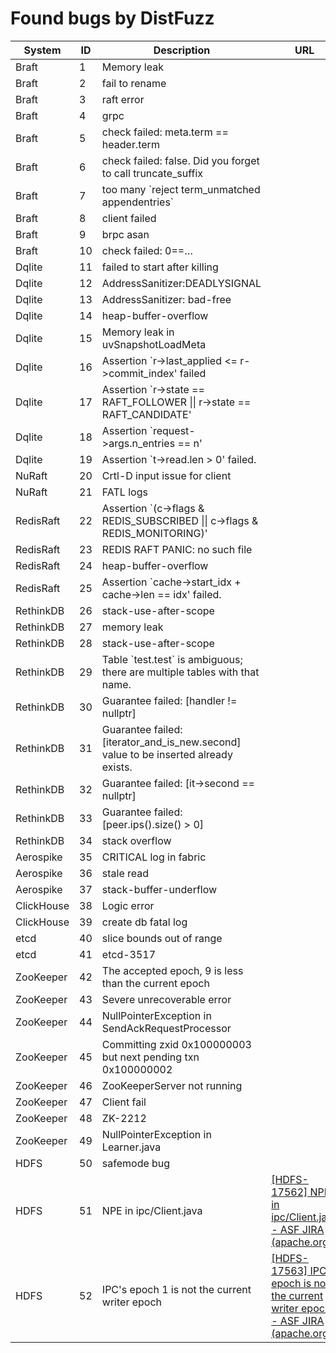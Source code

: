 # Found bugs by DistFuzz

| System     | ID  | Description                                                                         | URL                                                                                                                                  | Checker      | Confirmed? | Fixed? |
| ---------- | --- | ----------------------------------------------------------------------------------- | ------------------------------------------------------------------------------------------------------------------------------------ | ------------ | ---------- | ------ |
| Braft      | 1   | Memory leak                                                                         |                                                                                                                                      | ASan         | 1          |        |
| Braft      | 2   | fail to rename                                                                      |                                                                                                                                      | Log          | 1          | 1      |
| Braft      | 3   | raft error                                                                          |                                                                                                                                      | Log          |            |        |
| Braft      | 4   | grpc                                                                                |                                                                                                                                      | Availability | 1          |        |
| Braft      | 5   | check failed: meta.term == header.term                                              |                                                                                                                                      | Crash        |            |        |
| Braft      | 6   | check failed: false. Did you forget to call truncate_suffix                         |                                                                                                                                      | Crash        |            |        |
| Braft      | 7   | too many \`reject term_unmatched appendentries\`                                    |                                                                                                                                      | Availability | 1          |        |
| Braft      | 8   | client failed                                                                       |                                                                                                                                      | Availability | 1          |        |
| Braft      | 9   | brpc asan                                                                           |                                                                                                                                      | ASan         |            |        |
| Braft      | 10  | check failed: 0==…                                                                  |                                                                                                                                      | Log          |            |        |
| Dqlite     | 11  | failed to start after killing                                                       |                                                                                                                                      | Crash        | 1          | 1      |
| Dqlite     | 12  | AddressSanitizer:DEADLYSIGNAL                                                       |                                                                                                                                      | ASan         |            |        |
| Dqlite     | 13  | AddressSanitizer: bad-free                                                          |                                                                                                                                      | ASan         | 1          | 1      |
| Dqlite     | 14  | heap-buffer-overflow                                                                |                                                                                                                                      | ASan         |            |        |
| Dqlite     | 15  | Memory leak in uvSnapshotLoadMeta                                                   |                                                                                                                                      | ASan         | 1          | 1      |
| Dqlite     | 16  | Assertion \`r->last_applied <= r->commit_index' failed                              |                                                                                                                                      | Crash        | 1          | 1      |
| Dqlite     | 17  | Assertion \`r->state == RAFT_FOLLOWER \|\| r->state == RAFT_CANDIDATE'              |                                                                                                                                      | Crash        | 1          |
| Dqlite     | 18  | Assertion \`request->args.n_entries == n'                                           |                                                                                                                                      | Crash        |            |        |
| Dqlite     | 19  | Assertion \`t->read.len > 0' failed.                                                |                                                                                                                                      | Crash        |            |        |
| NuRaft     | 20  | Crtl-D input issue for client                                                       |                                                                                                                                      | Availability | 1          | 1      |
| NuRaft     | 21  | FATL logs                                                                           |                                                                                                                                      | Crash        |            |        |
| RedisRaft  | 22  | Assertion \`(c->flags & REDIS_SUBSCRIBED \|\| c->flags & REDIS_MONITORING)'         |                                                                                                                                      | Crash        | 1          |        |
| RedisRaft  | 23  | REDIS RAFT PANIC: no such file                                                      |                                                                                                                                      | Crash        |            |        |
| RedisRaft  | 24  | heap-buffer-overflow                                                                |                                                                                                                                      | ASan         | 1          | 1      |
| RedisRaft  | 25  | Assertion \`cache->start_idx + cache->len == idx' failed.                           |                                                                                                                                      | Crash        |            |        |
| RethinkDB  | 26  | stack-use-after-scope                                                               |                                                                                                                                      | ASan         | 1          |        |
| RethinkDB  | 27  | memory leak                                                                         |                                                                                                                                      | ASan         | 1          |        |
| RethinkDB  | 28  | stack-use-after-scope                                                               |                                                                                                                                      | ASan         |            |        |
| RethinkDB  | 29  | Table \`test.test\` is ambiguous; there are multiple tables with that name.         |                                                                                                                                      | Availability | 1          |        |
| RethinkDB  | 30  | Guarantee failed: [handler != nullptr]                                              |                                                                                                                                      | Crash        | 1          |        |
| RethinkDB  | 31  | Guarantee failed: [iterator_and_is_new.second] value to be inserted already exists. |                                                                                                                                      | Crash        |            |
| RethinkDB  | 32  | Guarantee failed: [it->second == nullptr]                                           |                                                                                                                                      | Log          |            |        |
| RethinkDB  | 33  | Guarantee failed: [peer.ips().size() > 0]                                           |                                                                                                                                      | Log          |            |        |
| RethinkDB  | 34  | stack overflow                                                                      |                                                                                                                                      | ASan         |            |        |
| Aerospike  | 35  | CRITICAL log in fabric                                                              |                                                                                                                                      | Crash        | 1          |        |
| Aerospike  | 36  | stale read                                                                          |                                                                                                                                      | Linear       | 1          |        |
| Aerospike  | 37  | stack-buffer-underflow                                                              |                                                                                                                                      | ASan         | 1          |        |
| ClickHouse | 38  | Logic error                                                                         |                                                                                                                                      | Crash        | 1          |        |
| ClickHouse | 39  | create db fatal log                                                                 |                                                                                                                                      | Crash        |            |        |
| etcd       | 40  | slice bounds out of range                                                           |                                                                                                                                      | Crash        |            |        |
| etcd       | 41  | etcd-3517                                                                           |                                                                                                                                      | Availability | 1          | 1      |
| ZooKeeper  | 42  | The accepted epoch, 9 is less than the current epoch                                |                                                                                                                                      | Crash        | 1          | 1      |
| ZooKeeper  | 43  | Severe unrecoverable error                                                          |                                                                                                                                      | Crash        |            |        |
| ZooKeeper  | 44  | NullPointerException in SendAckRequestProcessor                                     |                                                                                                                                      | Crash        | 1          | 1      |
| ZooKeeper  | 45  | Committing zxid 0x100000003 but next pending txn 0x100000002                        |                                                                                                                                      | Crash        |            |        |
| ZooKeeper  | 46  | ZooKeeperServer not running                                                         |                                                                                                                                      | Availability | 1          | 1      |
| ZooKeeper  | 47  | Client fail                                                                         |                                                                                                                                      | Availability | 1          |        |
| ZooKeeper  | 48  | ZK-2212                                                                             |                                                                                                                                      | Availability | 1          | 1      |
| ZooKeeper  | 49  | NullPointerException in Learner.java                                                |                                                                                                                                      | Crash        |            |        |
| HDFS       | 50  | safemode bug                                                                        |                                                                                                                                      | Log          | 1          |        |
| HDFS       | 51  | NPE in ipc/Client.java                                                              | [[HDFS-17562] NPE in ipc/Client.java - ASF JIRA (apache.org)](https://issues.apache.org/jira/browse/HDFS-17562)                      | Crash        |            |        |
| HDFS       | 52  | IPC's epoch 1 is not the current writer epoch                                       | [[HDFS-17563] IPC's epoch is not the current writer epoch - ASF JIRA (apache.org)](https://issues.apache.org/jira/browse/HDFS-17563) | Crash        |            |        |
